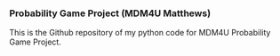 ### Probability Game Project (MDM4U Matthews)

This is the Github repository of my python code for MDM4U Probability Game Project.
